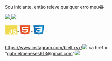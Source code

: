 Sou iniciante, então releve qualquer erro meu😂

 <div>
   <a href="https://github.com/Gabriel-Menesess">
   <img height="180em" src="https://github-readme-stats.vercel.app/api?username=Gabriel-Menesess&show_icons=true&theme=onedark&include_all_commits=true&count_private=true"/>
   <img height="180em" src="https://github-readme-stats.vercel.app/api/top-langs/?username=Gabriel-Menesess&layout=compact&langs_count=6&theme=onedark"/></div>
    
<div style="display: inline_block"><br>
  <img align="center" alt="Js" height="30" width="40" src="https://raw.githubusercontent.com/devicons/devicon/master/icons/javascript/javascript-plain.svg">
  <img align="center" alt="HTML" height="30" width="40" src="https://raw.githubusercontent.com/devicons/devicon/master/icons/html5/html5-original.svg">
  <img align="center" alt="CSS" height="30" width="40" src="https://raw.githubusercontent.com/devicons/devicon/master/icons/css3/css3-original.svg">
</div>
 
<br>
 
 
<div> 
  
  <a href="" target="_blank">https://www.instagram.com/biell.xsx/<img src="https://img.shields.io/badge/-Instagram-%23E4405F?style=for-the-badge&logo=instagram&logoColor=white" target="_blank"></a>
  <a href = "gabrielmeneses913@gmail.com"<img src="https://img.shields.io/badge/-Gmail-%23333?style=for-the-badge&logo=gmail&logoColor=white" target="_blank"></a>
</div>
